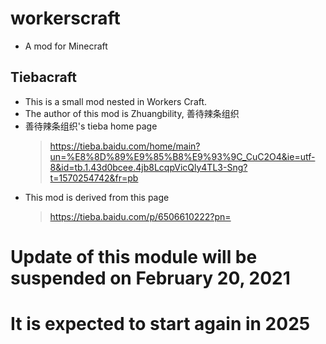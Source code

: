 # workerscraft
  * A mod for Minecraft

## Tiebacraft
  * This is a small mod nested in Workers Craft. 
  * The author of this mod is Zhuangbility, 善待辣条组织
  * 善待辣条组织's tieba home page
    > https://tieba.baidu.com/home/main?un=%E8%8D%89%E9%85%B8%E9%93%9C_CuC2O4&ie=utf-8&id=tb.1.43d0bcee.4jb8LcqpVicQly4TL3-Sng?t=1570254742&fr=pb
  * This mod is derived from this page
    > https://tieba.baidu.com/p/6506610222?pn= 
# Update of this module will be suspended on February 20, 2021
# It is expected to start again in 2025

